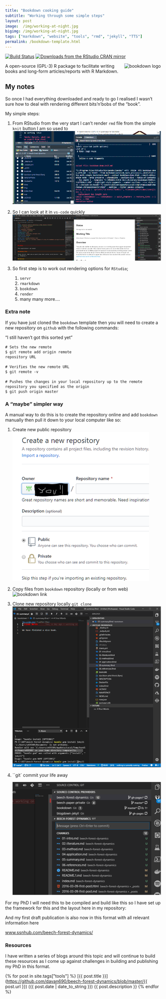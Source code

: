 ```yaml
---
title: "Bookdown cooking guide"
subtitle: "Working through some simple steps"
layout: post
image:  /img/working-at-night.jpg
bigimg: /img/working-at-night.jpg
tags: ["markdown", "website", "tools", "rmd", "jekyll", "TTS"]
permalink: /bookdown-template.html
---
```


[![Build Status](https://travis-ci.org/rstudio/bookdown.svg)](https://travis-ci.org/rstudio/bookdown)
[![Downloads from the RStudio CRAN mirror](https://cranlogs.r-pkg.org/badges/bookdown)](https://cran.r-project.org/package=bookdown)

<a href="https://bookdown.org/yihui/bookdown"><img src="https://bookdown.org/yihui/bookdown/images/logo.png" alt="bookdown logo" align="right" /></a>

A open-source (GPL-3) R package to facilitate writing books and long-form articles/reports with R Markdown.

## My notes

So once I had everything downloaded and ready to go I realised I wasn’t sure how to deal with rendering different bits’n’bobs of the “book”.

My simple steps:

1. From RStudio from the very start I can’t render `rmd` file from the simple `knit` button I am so used to![Screenshot](../img/index-issues-rstudio.png)
2. So I can look at it in `vs-code` quickly![1561348386533](../img/vs-code-rmd-file-view.png)

3. So first step is to work out rendering options for `RStudio`;
   1. `servr`
   2. `rmarkdown`
   3. `bookdown`
   4. `render`
   5. many many more....

### Extra note

If you have just cloned the `bookdown` template then you will need to create a new repository on `github` with the following commands:

“I still haven’t got this sorted yet”

```shell
# Sets the new remote
$ git remote add origin remote 
repository URL

# Verifies the new remote URL
$ git remote -v

# Pushes the changes in your local repository up to the remote repository you specified as the origin
$ git push origin master

```

### A “maybe” simpler way

A manual way to do this is to create the repository online and add `bookdown` manually then pull it down to your local computer like so:

1. Create new public repository ![1561346525125](../img/repo-example2.jpg)

2. Copy files from `bookdown` repository (locally or from web)![bookdown link](https://bookdown.org/yihui/bookdown/images/logo.png)

3. Clone new repository locally `git clone`![1561347003110](../img/bookdown-on-vs-code.png)

4. ``git` commit your life away

   ![1561347067642](../img/git-commit-image.png)

   

For my PhD I will need this to be compiled and build like this so I have set up the framework for this and the layout here in my repository:

And my first draft publication is also now in this format with all relevant information here

www.ssnhub.com/beech-forest-dynamics/

### Resources

I have written a series of blogs around this topic and will continue to build these resources as I come up against challenges in building and publishing my PhD in this format.

{% for post in site.tags["tools"] %} [{{ post.title }}](https://github.com/davan690/beech-forest-dynamics/blob/master/{{ post.url }}) ({{ post.date | date_to_string }})
{{ post.description }} {% endfor %}